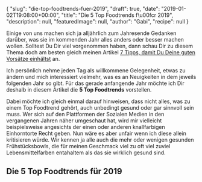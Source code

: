 {
    "slug": "die-top-foodtrends-fuer-2019",
    "draft": true,
    "date": "2019-01-02T19:08:00+00:00",
    "title": "Die 5 Top Foodtrends f\u00fcr 2019",
    "description": null,
    "featuredImage": null,
    "author": "Gabi",
    "recipe": null
}

Einige von uns machen sich ja alljährlich zum Jahresende Gedanken darüber, was sie im kommenden Jahr alles anders oder besser machen wollen. Solltest Du Dir viel vorgenommen haben, dann schau Dir zu diesem Thema doch am besten gleich meinen Artikel [7 Tipps, damit Du Deine guten Vorsätze einhältst](https://kochfokus.de/artikel/7-tipps-damit-du-deine-guten-vorsaetze-einhaeltst/ "7 Tipps, damit Du Deine guten Vorsätze einhältst") an.

Ich persönlich nehme jeden Tag als willkommene Gelegenheit, etwas zu ändern und mich interessiert vielmehr, was es an Neuigkeiten in dem jeweils folgenden Jahr so gibt. Für das gerade anfangende Jahr möchte ich Dir deshalb in diesem Artikel die **5 Top Foodtrends** vorstellen.

Dabei möchte ich gleich einmal darauf hinweisen, dass nicht alles, was zu einem Top Foodtrend gehört, auch unbedingt gesund oder gar sinnvoll sein muss. Wer sich auf den Plattformen der Sozialen Medien in den vergangenen Jahren näher umgeschaut hat, wird mir vielleicht beispielsweise angesichts der einen oder anderen knallfarbigen Einhorntorte Recht geben. Nun wäre es aber unfair wenn ich diese allein kritisieren würde. Wir kennen ja alle auch die mehr oder wenigen gesunden Frühstücksbowls, die für meinen Geschmack viel zu oft viel zuviel Lebensmittelfarben entahaltem als das sie wirklich gesund sind.


## Die 5 Top Foodtrends für 2019